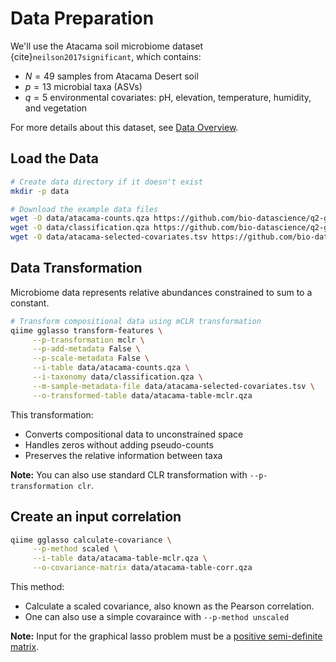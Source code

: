 # Data Preparation

We'll use the Atacama soil microbiome dataset {cite}`neilson2017significant`, which contains:
- $N = 49$ samples from Atacama Desert soil
- $p = 13$ microbial taxa (ASVs)
- $q = 5$ environmental covariates: pH, elevation, temperature, humidity, and vegetation

For more details about this dataset, see [Data Overview](../00_getting_started/02_data.md).

## Load the Data

```bash
# Create data directory if it doesn't exist
mkdir -p data

# Download the example data files
wget -O data/atacama-counts.qza https://github.com/bio-datascience/q2-gglasso/tree/master/data/atacama-counts.qza
wget -O data/classification.qza https://github.com/bio-datascience/q2-gglasso/tree/master/data/classification.qza
wget -O data/atacama-selected-covariates.tsv https://github.com/bio-datascience/q2-gglasso/tree/master/data/atacama-selected-covariates.tsv
```

## Data Transformation

Microbiome data represents relative abundances constrained to sum to a constant.

```bash
# Transform compositional data using mCLR transformation
qiime gglasso transform-features \
     --p-transformation mclr \
     --p-add-metadata False \
     --p-scale-metadata False \
     --i-table data/atacama-counts.qza \
     --i-taxonomy data/classification.qza \
     --m-sample-metadata-file data/atacama-selected-covariates.tsv \
     --o-transformed-table data/atacama-table-mclr.qza
```

This transformation:
- Converts compositional data to unconstrained space
- Handles zeros without adding pseudo-counts
- Preserves the relative information between taxa

**Note:** You can also use standard CLR transformation with `--p-transformation clr`.

## Create an input correlation

```bash
qiime gglasso calculate-covariance \
     --p-method scaled \
     --i-table data/atacama-table-mclr.qza \
     --o-covariance-matrix data/atacama-table-corr.qza
```
This method:
- Calculate a scaled covariance, also known as the Pearson correlation.
- One can also use a simple covaraince with `--p-method unscaled`

**Note:** Input for the graphical lasso problem must be a [positive semi-definite matrix](https://statproofbook.github.io/P/covmat-psd.html).